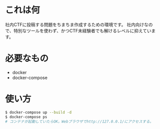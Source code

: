 # これは何
社内CTFに投稿する問題をちまちま作成するための環境です。
社内向けなので、特別なツールを使わず、かつCTF未経験者でも解けるレベルに抑えています。

# 必要なもの
* docker
* docker-compose

# 使い方
```bash
$ docker-compose up --build -d
$ docker-compose ps
# コンテナが起動していたらOK。Webブラウザでhttp://127.0.0.1/にアクセスする。
```
